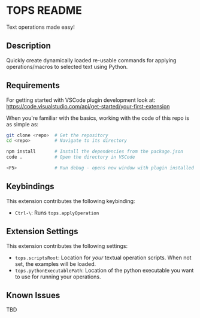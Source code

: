 # TOPS README
Text operations made easy!

## Description
Quickly create dynamically loaded re-usable commands for applying operations/macros to selected text using Python. 

## Requirements
For getting started with VSCode plugin development look at: https://code.visualstudio.com/api/get-started/your-first-extension

When you're familiar with the basics, working with the code of this repo is as simple as:
```sh
git clone <repo>  # Get the repository
cd <repo>         # Navigate to its directory

npm install       # Install the dependencies from the package.json
code .            # Open the directory in VSCode

<F5>              # Run debug - opens new window with plugin installed
```
## Keybindings
This extension contributes the following keybinding:

* `Ctrl-\`: Runs `tops.applyOperation`
## Extension Settings
This extension contributes the following settings:

* `tops.scriptsRoot`: Location for *your* textual operation scripts. When not set, the examples will be loaded.
* `tops.pythonExecutablePath`: Location of the python executable you want to use for running your operations.

## Known Issues
TBD